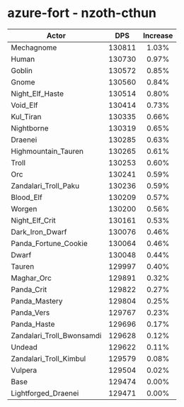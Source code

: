 # azure-fort - nzoth-cthun
| Actor | DPS | Increase |
|---|:---:|:---:|
|Mechagnome|130811|1.03%|
|Human|130730|0.97%|
|Goblin|130572|0.85%|
|Gnome|130560|0.84%|
|Night_Elf_Haste|130514|0.80%|
|Void_Elf|130414|0.73%|
|Kul_Tiran|130335|0.66%|
|Nightborne|130319|0.65%|
|Draenei|130285|0.63%|
|Highmountain_Tauren|130265|0.61%|
|Troll|130253|0.60%|
|Orc|130241|0.59%|
|Zandalari_Troll_Paku|130236|0.59%|
|Blood_Elf|130209|0.57%|
|Worgen|130200|0.56%|
|Night_Elf_Crit|130161|0.53%|
|Dark_Iron_Dwarf|130076|0.46%|
|Panda_Fortune_Cookie|130064|0.46%|
|Dwarf|130048|0.44%|
|Tauren|129997|0.40%|
|Maghar_Orc|129891|0.32%|
|Panda_Crit|129822|0.27%|
|Panda_Mastery|129804|0.25%|
|Panda_Vers|129767|0.23%|
|Panda_Haste|129696|0.17%|
|Zandalari_Troll_Bwonsamdi|129628|0.12%|
|Undead|129622|0.11%|
|Zandalari_Troll_Kimbul|129579|0.08%|
|Vulpera|129504|0.02%|
|Base|129474|0.00%|
|Lightforged_Draenei|129471|0.00%|

